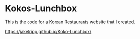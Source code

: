 # Kokos-Lunchbox

This is the code for a Korean Restaurants website that I created. 

https://jaketripp.github.io/Koko-Lunchbox/
